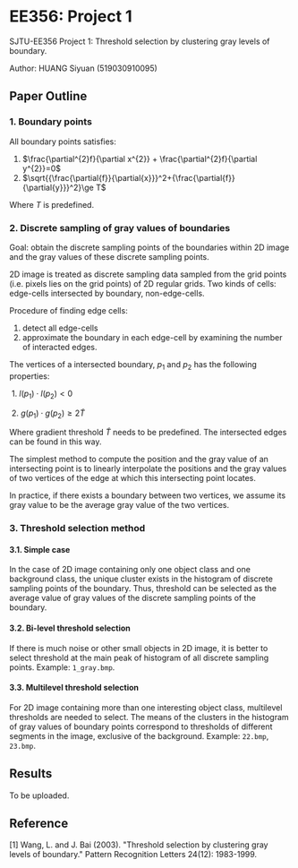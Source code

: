 # EE356: Project 1
SJTU-EE356 Project 1: Threshold selection by clustering gray levels of boundary.

Author: HUANG Siyuan (519030910095)

## Paper Outline

### 1. Boundary points

All boundary points satisfies:

1. $\frac{\partial^{2}f}{\partial x^{2}} + \frac{\partial^{2}f}{\partial y^{2}}=0$
2. $\sqrt{{\frac{\partial{f}}{\partial{x}}}^2+{\frac{\partial{f}}{\partial{y}}}^2}\ge T$

Where $T$ is predefined.

### 2. Discrete sampling of gray values of boundaries

Goal: obtain the discrete sampling points of the boundaries within 2D image and the gray values of these discrete sampling points.

2D image is treated as discrete sampling data sampled from the grid points (i.e. pixels lies on the grid points) of 2D regular grids. Two kinds of cells: edge-cells intersected by boundary, non-edge-cells. 

Procedure of finding edge cells:

1. detect all edge-cells
2. approximate the boundary in each edge-cell by examining the number  of interacted edges.

The vertices of a intersected boundary, $p_1$ and $p_2$ has the following properties:

​	1. $l(p_1)\cdot l(p_2) < 0$

​	2. $g(p_1)\cdot g(p_2) \ge 2\tilde{T}$

Where gradient threshold $\tilde{T}$ needs to be predefined. The intersected edges can be found in this way. 

The simplest method to compute the position and the gray value of an intersecting point is to linearly interpolate the positions and the gray values of two vertices of the edge at which this intersecting point locates.

In practice, if there exists a boundary between two vertices, we assume its gray value to be the average gray value of the two vertices.

### 3. Threshold selection method

#### 3.1. Simple case

In the case of 2D image containing only one object class and one background class, the unique cluster exists in the histogram of discrete sampling points of the boundary. Thus, threshold can be selected as the average value of gray values of the discrete sampling points of the boundary.

#### 3.2. Bi-level threshold selection

If there is much noise or other small objects in 2D image, it is better to select threshold at the main peak of histogram of all discrete sampling points. Example: ```1_gray.bmp```.

#### 3.3. Multilevel threshold selection

For 2D image containing more than one interesting object class, multilevel thresholds are needed to select. The means of the clusters in the histogram of gray values of boundary points correspond to thresholds of different segments in the image, exclusive of the background. Example: ```22.bmp```, ```23.bmp```.

## Results

To be uploaded.

## Reference

[1] Wang, L. and J. Bai (2003). "Threshold selection by clustering gray levels of boundary." Pattern Recognition Letters 24(12): 1983-1999.
